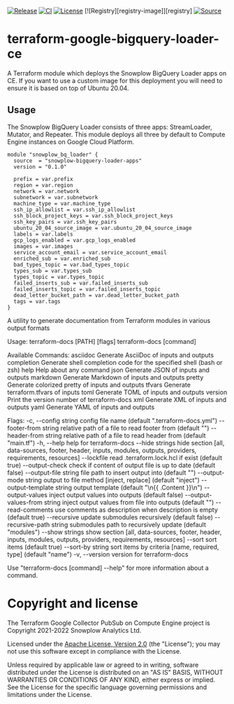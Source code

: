 [![Release][release-image]][release] [![CI][ci-image]][ci] [![License][license-image]][license] [![Registry][registry-image]][registry] [![Source][source-image]][source]

# terraform-google-bigquery-loader-ce

A Terraform module which deploys the Snowplow BigQuery Loader apps on CE.  If you want to use a custom image for this deployment you will need to ensure it is based on top of Ubuntu 20.04.

## Usage

The Snowplow BigQuery Loader consists of three apps: StreamLoader, Mutator, and
Repeater. This module deploys all three by default to Compute Engine instances
on Google Cloud Platform.

```hcl
module "snowplow_bq_loader" {
  source  = "snowplow-bigquery-loader-apps"
  version = "0.1.0"

  prefix = var.prefix
  region = var.region
  network = var.network
  subnetwork = var.subnetwork
  machine_type = var.machine_type
  ssh_ip_allowlist = var.ssh_ip_allowlist
  ssh_block_project_keys = var.ssh_block_project_keys
  ssh_key_pairs = var.ssh_key_pairs
  ubuntu_20_04_source_image = var.ubuntu_20_04_source_image
  labels = var.labels
  gcp_logs_enabled = var.gcp_logs_enabled
  images = var.images
  service_account_email = var.service_account_email
  enriched_sub = var.enriched_sub
  bad_types_topic = var.bad_types_topic
  types_sub = var.types_sub
  types_topic = var.types_topic
  failed_inserts_sub = var.failed_inserts_sub
  failed_inserts_topic = var.failed_inserts_topic
  dead_letter_bucket_path = var.dead_letter_bucket_path
  tags = var.tags
}
```

<!-- BEGINNING OF PRE-COMMIT-TERRAFORM DOCS HOOK -->
A utility to generate documentation from Terraform modules in various output formats

Usage:
  terraform-docs [PATH] [flags]
  terraform-docs [command]

Available Commands:
  asciidoc    Generate AsciiDoc of inputs and outputs
  completion  Generate shell completion code for the specified shell (bash or zsh)
  help        Help about any command
  json        Generate JSON of inputs and outputs
  markdown    Generate Markdown of inputs and outputs
  pretty      Generate colorized pretty of inputs and outputs
  tfvars      Generate terraform.tfvars of inputs
  toml        Generate TOML of inputs and outputs
  version     Print the version number of terraform-docs
  xml         Generate XML of inputs and outputs
  yaml        Generate YAML of inputs and outputs

Flags:
  -c, --config string               config file name (default ".terraform-docs.yml")
      --footer-from string          relative path of a file to read footer from (default "")
      --header-from string          relative path of a file to read header from (default "main.tf")
  -h, --help                        help for terraform-docs
      --hide strings                hide section [all, data-sources, footer, header, inputs, modules, outputs, providers, requirements, resources]
      --lockfile                    read .terraform.lock.hcl if exist (default true)
      --output-check                check if content of output file is up to date (default false)
      --output-file string          file path to insert output into (default "")
      --output-mode string          output to file method [inject, replace] (default "inject")
      --output-template string      output template (default "<!-- BEGIN_TF_DOCS -->\n{{ .Content }}\n<!-- END_TF_DOCS -->")
      --output-values               inject output values into outputs (default false)
      --output-values-from string   inject output values from file into outputs (default "")
      --read-comments               use comments as description when description is empty (default true)
      --recursive                   update submodules recursively (default false)
      --recursive-path string       submodules path to recursively update (default "modules")
      --show strings                show section [all, data-sources, footer, header, inputs, modules, outputs, providers, requirements, resources]
      --sort                        sort items (default true)
      --sort-by string              sort items by criteria [name, required, type] (default "name")
  -v, --version                     version for terraform-docs

Use "terraform-docs [command] --help" for more information about a command.

<!-- END OF PRE-COMMIT-TERRAFORM DOCS HOOK -->

# Copyright and license

The Terraform Google Collector PubSub on Compute Engine project is Copyright 2021-2022 Snowplow Analytics Ltd.

Licensed under the [Apache License, Version 2.0][license] (the "License");
you may not use this software except in compliance with the License.

Unless required by applicable law or agreed to in writing, software
distributed under the License is distributed on an "AS IS" BASIS,
WITHOUT WARRANTIES OR CONDITIONS OF ANY KIND, either express or implied.
See the License for the specific language governing permissions and
limitations under the License.

[release]: https://github.com/tnightengale/terraform-google-big-query-loader-ce/releases/latest
[release-image]: https://img.shields.io/github/v/release/snowplow-devops/terraform-google-collector-pubsub-ce

[ci]: https://github.com/tnightengale/terraform-google-big-query-loader-ce/actions?query=workflow%3Aci
[ci-image]: https://github.com/tnightengale/terraform-google-big-query-loader-ce/workflows/ci/badge.svg

[license]: https://www.apache.org/licenses/LICENSE-2.0
[license-image]: https://img.shields.io/badge/license-Apache--2-blue.svg?style=flat

<!-- [registry]: https://registry.terraform.io/modules/snowplow-devops/collector-pubsub-ce/google/latest
[registry-image]: https://img.shields.io/static/v1?label=Terraform&message=Registry&color=7B42BC&logo=terraform -->

[source]: https://github.com/snowplow-incubator/snowplow-bigquery-loader
[source-image]: https://img.shields.io/static/v1?label=Snowplow&message=BigQuery%20Loader&color=0E9BA4&logo=GitHub
